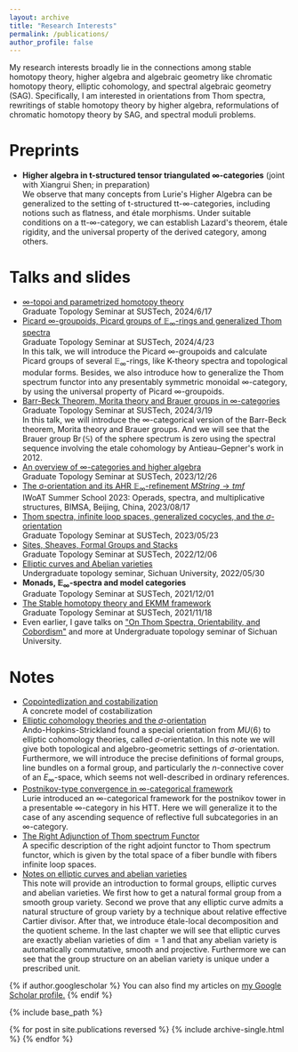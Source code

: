 ```yaml
---
layout: archive
title: "Research Interests"
permalink: /publications/
author_profile: false
---
```

My research interests broadly lie in the connections among stable homotopy theory, higher algebra and algebraic geometry like chromatic homotopy theory, elliptic cohomology, and spectral algebraic geometry (SAG). Specifically, I am interested in orientations from Thom spectra, rewritings of stable homotopy theory by higher algebra, reformulations of chromatic homotopy theory by SAG, and spectral moduli problems.

Preprints
======
* __Higher algebra in t-structured tensor triangulated $\infty$-categories__ (joint with Xiangrui Shen; in preparation)<br>We observe that many concepts from Lurie's Higher Algebra can be generalized to the setting of t-structured tt-∞-categories, including notions such as flatness, and étale morphisms. Under suitable conditions on a tt-∞-category, we can establish Lazard's theorem, étale rigidity, and the universal property of the derived category, among others.

Talks and slides
======
* [$\infty$-topoi and parametrized homotopy theory](https://552jc.github.io/ljc552.github.io/files/infty_topos.pdf)<br>Graduate Topology Seminar at SUSTech, 2024/6/17
* [Picard $\infty$-groupoids, Picard groups of $\mathbb{E}_\infty$-rings and generalized Thom spectra](https://552jc.github.io/ljc552.github.io/files/Picard_ljc.pdf)<br>Graduate Topology Seminar at SUSTech, 2024/4/23 <br> In this talk, we will introduce the Picard $\infty$-groupoids and calculate Picard groups of several $\mathbb{E}_\infty$-rings, like K-theory spectra and topological modular forms. Besides, we also introduce how to generalize the Thom spectrum functor into any presentably symmetric monoidal $\infty$-category, by using the universal property of Picard $\infty$-groupoids.
* [Barr-Beck Theorem, Morita theory and Brauer groups in $\infty$-categories](https://552jc.github.io/ljc552.github.io/files/Morita_theory.pdf)<br>Graduate Topology Seminar at SUSTech, 2024/3/19<br>In this talk, we will introduce the $\infty$-categorical version of the Barr-Beck theorem, Morita theory and Brauer groups.  And we will see that the Brauer group $\operatorname{Br}(\mathbb{S})$ of the sphere spectrum is zero using the spectral sequence involving the etale cohomology by Antieau–Gepner's work in 2012.
* [An overview of $\infty$-categories and higher algebra](https://552jc.github.io/ljc552.github.io/files/Higher_algebra_ljc.pdf)<br>Graduate Topology Seminar at SUSTech, 2023/12/26
* [The σ-orientation and its AHR $\mathbb{E}_{\infty}$-refinement $MString\to tmf$](https://552jc.github.io/ljc552.github.io/files/Orientation.pdf)<br>IWoAT Summer School 2023: Operads, spectra, and multiplicative structures, BIMSA, Beijing, China, 2023/08/17
* [Thom spectra, infinite loop spaces, generalized cocycles, and the $\sigma$-orientation](https://sustech-topology.github.io/grad/23spr/0523-Liang.pdf)<br>Graduate Topology Seminar at SUSTech, 2023/05/23
* [Sites, Sheaves, Formal Groups and Stacks](https://sustech-topology.github.io/grad/22fal/FormalGeometry.pdf)<br>Graduate Topology Seminar at SUSTech, 2022/12/06
* [Elliptic curves and Abelian varieties](https://552jc.github.io/ljc552.github.io/files/Thesis.pdf)<br>Undergraduate topology seminar, Sichuan University, 2022/05/30
* <strong>Monads, $\mathbb{E}_{\infty}$-spectra and model categories</strong><br>Graduate Topology Seminar at SUSTech, 2021/12/01
* [The Stable homotopy theory and EKMM framework](https://552jc.github.io/ljc552.github.io/files/2021_12_28.pdf)<br>Graduate Topology Seminar at SUSTech, 2021/11/18
* Even earlier, I gave talks on ["On Thom Spectra, Orientability, and Cobordism"](https://link.springer.com/book/10.1007/978-3-540-77751-9) and more at Undergraduate topology seminar of Sichuan University.


Notes
======
* [Copointedlization and costabilization](https://552jc.github.io/ljc552.github.io/files/Sp_fin.pdf)<br>A concrete model of costabilization
* [Elliptic cohomology theories and the $\sigma$-orientation](https://552jc.github.io/ljc552.github.io/files/sigmaorientation.pdf)<br>Ando-Hopkins-Strickland found a special orientation from $MU\langle 6\rangle$ to elliptic cohomology theories, called $\sigma$-orientation. In this note we will give both topological and algebro-geometric settings of $\sigma$-orientation. Furthermore, we will introduce the precise definitions of formal groups, line bundles on a formal group, and particularly the $n$-connective cover of an $E_{\infty}$-space, which seems not well-described in ordinary references.
* [Postnikov-type convergence in $\infty$-categorical framework](https://552jc.github.io/ljc552.github.io/files/convergence.pdf)<br>Lurie introduced an $\infty$-categorical framework for the postnikov tower in a presentable $\infty$-category in his HTT. Here we will generalize it to the case of any ascending sequence of reflective full subcategories in an $\infty$-category.
* [The Right Adjunction of Thom spectrum Functor](https://552jc.github.io/ljc552.github.io/files/thomsp.pdf)<br>A specific description of the right adjoint functor to Thom spectrum functor, which is given by the total space of a fiber bundle with fibers infinite loop spaces.
* [Notes on elliptic curves and abelian varieties](https://552jc.github.io/ljc552.github.io/files/Ellabvar.pdf)<br>This note will provide an introduction to formal groups, elliptic curves and abelian varieties. We first how to get a natural formal group from a smooth group variety. Second we prove that any elliptic curve admits a natural structure of group variety by a technique about relative effective Cartier divisor. After that, we introduce étale-local decomposition and the quotient scheme. In the last chapter we will see that elliptic curves are exactly abelian varieties of $\operatorname{dim}=1$ and that any abelian variety is automatically commutative, smooth and projective. Furthermore we can see that the group structure on an abelian variety is unique under a prescribed unit. 






{% if author.googlescholar %}
  You can also find my articles on <u><a href="{{author.googlescholar}}">my Google Scholar profile</a>.</u>
{% endif %}

{% include base_path %}

{% for post in site.publications reversed %}
  {% include archive-single.html %}
{% endfor %}
